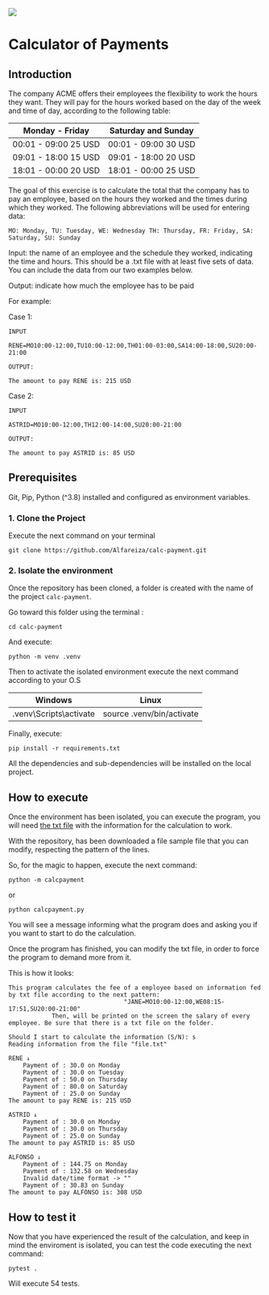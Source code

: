 ![](https://github.com/Alfareiza/calc-payment/actions/workflows/github-actions-conf.yml/badge.svg)

# Calculator of Payments

## Introduction

The company ACME offers their employees the flexibility to work the hours they want. They will pay for the hours worked based on the day of the week and time of day, according to the following table:

| Monday - Friday      |  Saturday and Sunday |
|----------------------|:--------------------:|
| 00:01 - 09:00 25 USD | 00:01 - 09:00 30 USD |
| 09:01 - 18:00 15 USD | 09:01 - 18:00 20 USD |
| 18:01 - 00:00 20 USD | 18:01 - 00:00 25 USD |

The goal of this exercise is to calculate the total that the company has to pay an employee, based on the hours they worked and the times during which they worked. The following abbreviations will be used for entering data:

    MO: Monday, TU: Tuesday, WE: Wednesday TH: Thursday, FR: Friday, SA: Saturday, SU: Sunday

Input: the name of an employee and the schedule they worked, indicating the time and hours. This should be a .txt file with at least five sets of data. You can include the data from our two examples below.

Output: indicate how much the employee has to be paid

For example:

Case 1:

    INPUT

    RENE=MO10:00-12:00,TU10:00-12:00,TH01:00-03:00,SA14:00-18:00,SU20:00-21:00

    OUTPUT:

    The amount to pay RENE is: 215 USD

Case 2:

    INPUT
    
    ASTRID=MO10:00-12:00,TH12:00-14:00,SU20:00-21:00
    
    OUTPUT:
    
    The amount to pay ASTRID is: 85 USD

## Prerequisites

Git, Pip, Python (^3.8) installed and configured as environment variables.

### 1. Clone the Project

Execute the next command on your terminal

`git clone https://github.com/Alfareiza/calc-payment.git`

### 2. Isolate the environment

Once the repository has been cloned, a folder is created with the name of the project `calc-payment`. 

Go toward this folder using the terminal :

`cd calc-payment`

And execute:

`python -m venv .venv`

Then to activate the isolated environment execute the next command according to your O.S

|          Windows       |              Linux          |
|------------------------|:---------------------------:|
| .venv\Scripts\activate |  source .venv/bin/activate  |

Finally, execute:

`pip install -r requirements.txt`

All the dependencies and sub-dependencies will be installed on the local project.

## How to execute

Once the environment has been isolated, you can execute the program, you will need [the txt file](https://github.com/Alfareiza/calc-payment/blob/main/file.txt) with the information for the calculation to work.

With the repository, has been downloaded a file sample file that you can modify, respecting the pattern of the lines.

So, for the magic to happen, execute the next command:

`python -m calcpayment`

or

`python calcpayment.py`

You will see a message informing what the program does and asking you if you want to start to do the calculation.

Once the program has finished, you can modify the txt file, in order to force the program to demand more from it. 

This is how it looks:

```
This program calculates the fee of a employee based on information fed by txt file according to the next pattern:
            					"JANE=MO10:00-12:00,WE08:15-17:51,SU20:00-21:00"
            Then, will be printed on the screen the salary of every employee. Be sure that there is a txt file on the folder.
            
Should I start to calculate the information (S/N): s
Reading information from the file "file.txt"

RENE ↓
	Payment of : 30.0 on Monday
	Payment of : 30.0 on Tuesday
	Payment of : 50.0 on Thursday
	Payment of : 80.0 on Saturday
	Payment of : 25.0 on Sunday
The amount to pay RENE is: 215 USD

ASTRID ↓
	Payment of : 30.0 on Monday
	Payment of : 30.0 on Thursday
	Payment of : 25.0 on Sunday
The amount to pay ASTRID is: 85 USD

ALFONSO ↓
	Payment of : 144.75 on Monday
	Payment of : 132.58 on Wednesday
	Invalid date/time format -> ""
	Payment of : 30.83 on Sunday
The amount to pay ALFONSO is: 308 USD

```

## How to test it

Now that you have experienced the result of the calculation, and keep in mind the enviroment is isolated, you can test the code executing the next command:

`pytest .`

Will execute 54 tests.
